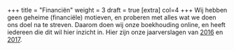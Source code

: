 +++
title = "Financiën"
weight = 3
draft = true
[extra]
col=4
+++
Wij hebben geen geheime (financiële) motieven, en proberen met alles wat we doen ons doel na te streven. Daarom doen wij onze boekhouding online, en heeft iedereen die dit wil hier inzicht in. Hier zijn onze jaarverslagen van [2016](https://drive.google.com/file/d/0B_1i60BlJan-enJuSVVkSWFYWm8/view) en [2017](https://drive.google.com/file/d/1FnsAE0ZVgE6eSsURm3SiVim4ryu1R1At/view).
